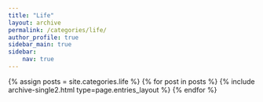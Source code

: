 ```yaml
---
title: "Life"
layout: archive
permalink: /categories/life/
author_profile: true
sidebar_main: true
sidebar:
    nav: true
---
```


{% assign posts = site.categories.life %}
{% for post in posts %} {% include archive-single2.html type=page.entries_layout %} {% endfor %}
